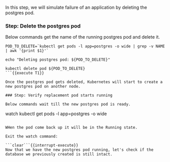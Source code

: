 In this step, we will simulate failure of an application by deleting the postgres pod.

### Step: Delete the postgres pod

Below commands get the name of the running postgres pod and delete it.
```
POD_TO_DELETE=`kubectl get pods -l app=postgres -o wide | grep -v NAME | awk '{print $1}'`

echo "Deleting postgres pod: ${POD_TO_DELETE}"

kubectl delete pod ${POD_TO_DELETE}
```{{execute T1}}

Once the postgres pod gets deleted, Kubernetes will start to create a new postgres pod on another node.

### Step: Verify replacement pod starts running

Below commands wait till the new postgres pod is ready.
```
watch kubectl get pods -l app=postgres -o wide
```{{execute T1}}

WHen the pod come back up it will be in the Running state. 

Exit the watch command:

```clear```{{interrupt-execute}}
Now that we have the new postgres pod running, let's check if the database we previously created is still intact.

